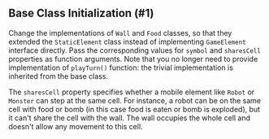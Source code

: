 ## Base Class Initialization (#1)

Change the implementations of `Wall` and `Food` classes,
so that they extended the `StaticElement` class instead
of implementing `GameElement` interface directly.
Pass the corresponding values for `symbol` and `sharesCell` properties 
as function arguments.
Note that you no longer need to provide implementation of `playTurn()`
function: the trivial implementation is inherited from the base class.

The `sharesCell` property specifies whether a mobile element like `Robot`
or `Monster` can step at the same cell. For instance, a robot can be on the same
cell with food or bomb (in this case food is eaten or bomb is exploded), but it 
can't share the cell with the wall. The wall occupies the whole cell and 
doesn't allow any movement to this cell.
